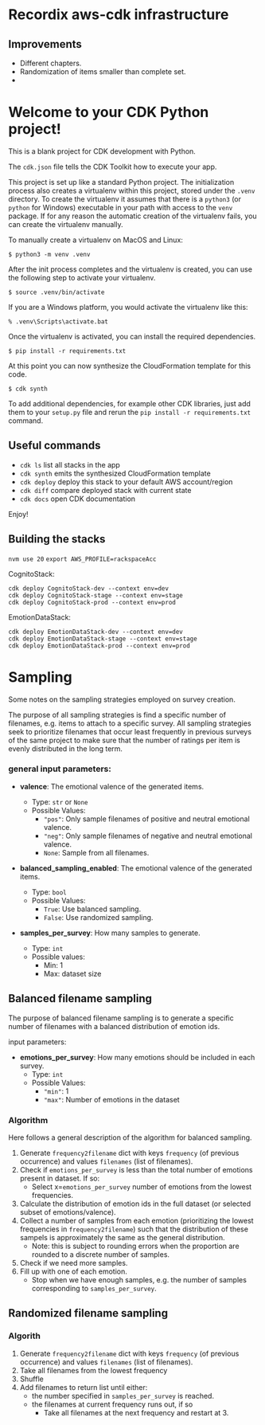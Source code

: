 
# Recordix aws-cdk infrastructure   

## Improvements

- Different chapters. 
- Randomization of items smaller than complete set.
- 


# Welcome to your CDK Python project!

This is a blank project for CDK development with Python.

The `cdk.json` file tells the CDK Toolkit how to execute your app.

This project is set up like a standard Python project.  The initialization
process also creates a virtualenv within this project, stored under the `.venv`
directory.  To create the virtualenv it assumes that there is a `python3`
(or `python` for Windows) executable in your path with access to the `venv`
package. If for any reason the automatic creation of the virtualenv fails,
you can create the virtualenv manually.

To manually create a virtualenv on MacOS and Linux:

```
$ python3 -m venv .venv
```

After the init process completes and the virtualenv is created, you can use the following
step to activate your virtualenv.

```
$ source .venv/bin/activate
```

If you are a Windows platform, you would activate the virtualenv like this:

```
% .venv\Scripts\activate.bat
```

Once the virtualenv is activated, you can install the required dependencies.

```
$ pip install -r requirements.txt
```

At this point you can now synthesize the CloudFormation template for this code.

```
$ cdk synth
```

To add additional dependencies, for example other CDK libraries, just add
them to your `setup.py` file and rerun the `pip install -r requirements.txt`
command.

## Useful commands

 * `cdk ls`          list all stacks in the app
 * `cdk synth`       emits the synthesized CloudFormation template
 * `cdk deploy`      deploy this stack to your default AWS account/region
 * `cdk diff`        compare deployed stack with current state
 * `cdk docs`        open CDK documentation

Enjoy!

## Building the stacks

`nvm use 20`
`export AWS_PROFILE=rackspaceAcc`


CognitoStack:

```
cdk deploy CognitoStack-dev --context env=dev
cdk deploy CognitoStack-stage --context env=stage
cdk deploy CognitoStack-prod --context env=prod
```

EmotionDataStack:

```
cdk deploy EmotionDataStack-dev --context env=dev
cdk deploy EmotionDataStack-stage --context env=stage
cdk deploy EmotionDataStack-prod --context env=prod
```

# Sampling

Some notes on the sampling strategies employed on survey creation.

The purpose of all sampling strategies is find a specific number of filenames, e.g. items to attach to a specific survey.
All sampling strategies seek to prioritize filenames that occur least frequently in previous surveys of the same project
to make sure that the number of ratings per item is evenly distributed in the long term. 

### general input parameters:

- **valence**: The emotional valence of the generated items.
  - Type: `str` or `None`
  - Possible Values:
    - `"pos"`: Only sample filenames of positive and neutral emotional valence.
    - `"neg"`: Only sample filenames of negative and neutral emotional valence.
    - `None`: Sample from all filenames.

- **balanced_sampling_enabled**: The emotional valence of the generated items.
  - Type: `bool`
  - Possible Values:
    - `True`: Use balanced sampling.
    - `False`: Use randomized sampling.

- **samples_per_survey**: How many samples to generate.
  - Type: `int`
  - Possible values:
    - Min: 1
    - Max: dataset size

## Balanced filename sampling

The purpose of balanced filename sampling is to generate a specific number of filenames with a balanced distribution of 
emotion ids. 

input parameters:

- **emotions_per_survey**: How many emotions should be included in each survey.
  - Type: `int`
  - Possible Values:
    - `"min"`: 1
    - `"max"`: Number of emotions in the dataset


### Algorithm 

Here follows a general description of the algorithm for balanced sampling.

1. Generate `frequency2filename` dict with keys `frequency` (of previous occurrence) and values `filenames` (list of filenames).
2. Check if `emotions_per_survey` is less than the total number of emotions present in dataset. If so:
   - Select x=`emotions_per_survey` number of emotions from the lowest frequencies.
3. Calculate the distribution of emotion ids in the full dataset (or selected subset of emotions/valence). 
4. Collect a number of samples from each emotion (prioritizing the lowest frequencies in `frequency2filename`) such that 
the distribution of these sampels is approximately the same as the general distribution.
   - Note: this is subject to rounding errors when the proportion are rounded to a discrete number of samples.
5. Check if we need more samples.
6. Fill up with one of each emotion.
   - Stop when we have enough samples, e.g. the number of samples corresponding to `samples_per_survey`. 

## Randomized filename sampling

### Algorith
1. Generate `frequency2filename` dict with keys `frequency` (of previous occurrence) and values `filenames` (list of filenames).
2. Take all filenames from the lowest frequency
3. Shuffle
4. Add filenames to return list until either:
   - the number specified in `samples_per_survey` is reached.
   - the filenames at current frequency runs out, if so
     - Take all filenames at the next frequency and restart at 3. 